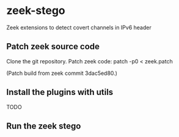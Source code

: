 # zeek-stego
Zeek extensions to detect covert channels in IPv6 header

## Patch zeek source code

Clone the git repository.
Patch zeek code:
patch -p0 < zeek.patch

(Patch build from zeek commit 3dac5ed80.)

## Install the plugins with utils

TODO

## Run the zeek stego
